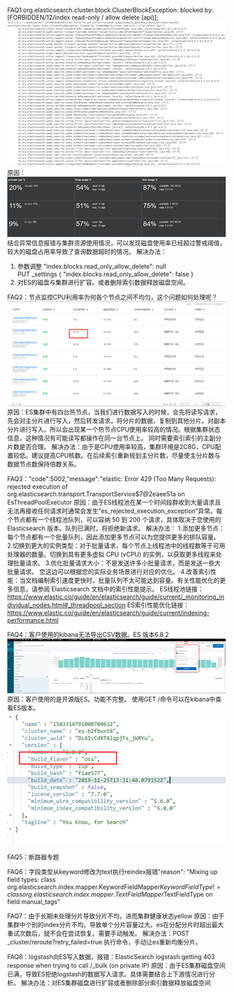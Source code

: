 FAQ1:org.elasticsearch.cluster.block.ClusterBlockException: blocked by: [FORBIDDEN/12/index read-only / allow delete (api)];
![img_1.png](img_1.png)
原因：
![img_3.png](img_3.png)
结合异常信息报错与集群资源使用情况，可以发现磁盘使用率已经超过警戒阈值，较大的磁盘占用率导致了查询数据超时的情况。
解决办法：
1.	参数调整  "index.blocks.read_only_allow_delete": null  
      PUT _settings
      {
      "index.blocks.read_only_allow_delete": false
      }
2.	对ES的磁盘与集群进行扩容。或者删除索引数据释放磁盘空间。

FAQ2：节点监控CPU利用率为何各个节点之间不均匀，这个问题如何处理呢？
![img_4.png](img_4.png)
原因：ES集群中有四台热节点，当我们进行数据写入的时候，会先将读写请求，先会对主分片进行写入，然后转发请求，将分片的数据，复制到其他分片。对副本分片进行写入。所以会出现某一个热节点CPU使用率较高的情况。根据集群状态信息，这种情况有可能读写都操作在同一台节点上。
同时需要索引索引的主副分片数是否合理。
解决办法：由于是CPU使用率较高，集群环境是2C8G，CPU配置较低。建议提高CPU核数。在后续索引重新规划主分片数，尽量使主分片数与数据节点数保持倍数关系。

FAQ3："code":5002,"message":"elastic: Error 429 (Too Many Requests): rejected execution of org.elasticsearch.transport.TransportService$7@2eaee51a on EsThreadPoolExecutor 
原因：由于ES线程池在某一个时间段群收到大量请求且无法再接收任何请求时通常会发生“es_rejected_execution_exception”异常。每个节点都有一个线程池队列，可以容纳 50 到 200 个请求，具体取决于您使用的 Elasticsearch 版本。队列已满时，将拒绝新请求。 
解决办法：
1.添加更多节点：每个节点都有一个批量队列，因此添加更多节点可以为您提供更多的排队容量。
2.切换到更大的实例类型：对于批量请求，每个节点上线程池中的线程数等于可用处理器的数量。切换到具有更多虚拟 CPU (vCPU) 的实例，以获取更多线程来处理批量请求。
3.优化批量请求大小：不是发送许多小批量请求，而是发送一些大批量请求。  您这边可以根据您的实际业务场景进行对应的优化。
4.改善索引性能：当文档编制索引速度更快时，批量队列不太可能达到容量。有关性能优化的更多信息，请参阅 Elasticsearch 文档中的索引性能提示。
   ES线程池链接：https://www.elastic.co/guide/en/elasticsearch/guide/current/_monitoring_individual_nodes.html#_threadpool_section
   ES索引性能优化链接：
   https://www.elastic.co/guide/en/elasticsearch/guide/current/indexing-performance.html

FAQ4：客户使用的kibana无法导出CSV数据。ES 版本6.8.2
![img_5.png](img_5.png)
原因：客户使用的是开源版ES。功能不完整。
使用GET /命令可以在kibana中查看ES版本。
![img_6.png](img_6.png)

FAQ5：断路器专题


FAQ6：字段类型从keyword修改为text执行reindex报错"reason": "Mixing up field types: class org.elasticsearch.index.mapper.KeywordFieldMapper$KeywordFieldType != class org.elasticsearch.index.mapper.TextFieldMapper$TextFieldType on field manual_tags"


FAQ7：由于长期未处理分片导致分片不均，进而集群健康状态yellow 
原因：由于集群中个别的index分片不均，导致单个分片容量过大。es在分配分片时超出最大重试次数后，就不会在尝试恢复。需要手动触发。
解决办法：POST _cluster/reroute?retry_failed=true  执行命令，手动让es重新均衡分片。

FAQ8：logstash向ES写入数据，报错：ElasticSearch logstash getting 403 response when trying to call /_bulk (on private IP)
原因：由于ES集群磁盘空间已满，导致ES拒绝logstash的数据写入请求。具体需要结合上下游情况进行分析。 
解决办法：对ES集群磁盘进行扩容或者删除部分索引数据释放磁盘空间
